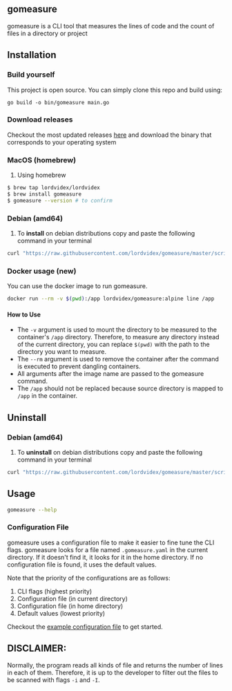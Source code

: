 ## gomeasure
gomeasure is a CLI tool that measures the lines of code and the count of files in a directory or project

<!--TODO : Create a table for all commands -->
## Installation
### Build yourself
This project is open source. You can simply clone this repo and build using:
```shell
go build -o bin/gomeasure main.go 
```

### Download releases
Checkout the most updated releases [here](https://github.com/lordvidex/gomeasure/releases/) and download the binary that corresponds to your operating system

### MacOS (homebrew)
1. Using homebrew
```bash
$ brew tap lordvidex/lordvidex
$ brew install gomeasure
$ gomeasure --version # to confirm

```

### Debian (amd64) 
1. To **install** on debian distributions copy and paste the following command in your terminal
```bash
curl "https://raw.githubusercontent.com/lordvidex/gomeasure/master/scripts/install.sh" | sh
```
### Docker usage (new)
You can use the docker image to run gomeasure.
```bash
docker run --rm -v $(pwd):/app lordvidex/gomeasure:alpine line /app
```
#### How to Use
- The `-v` argument is used to mount the directory to be measured to the container's `/app` directory. Therefore, to measure any directory instead of the current directory, you can replace `$(pwd)` with the path to the directory you want to measure.
- The `--rm` argument is used to remove the container after the command is executed to prevent dangling containers.
- All arguments after the image name are passed to the gomeasure command.
- The `/app` should not be replaced because source directory is mapped to `/app` in the container.

## Uninstall

### Debian (amd64)
1. To **uninstall** on debian distributions copy and paste the following command in your terminal
```bash
curl "https://raw.githubusercontent.com/lordvidex/gomeasure/master/scripts/uninstall.sh" | sh
```
## Usage
```bash
gomeasure --help
```

### Configuration File
gomeasure uses a configuration file to make it easier to fine tune the CLI flags.
gomeasure looks for a file named `.gomeasure.yaml` in the current directory. If it doesn't find it, it looks for it in the home directory. If no configuration file is found, it uses the default values.

Note that the priority of the configurations are as follows:
1. CLI flags (highest priority)
2. Configuration file (in current directory)
3. Configuration file (in home directory)
4. Default values (lowest priority)

Checkout the [example configuration file](./example/.gomeasure.yaml) to get started.

## DISCLAIMER:
Normally, the program reads all kinds of file and returns the number of lines in each of them. Therefore, it is up to the developer to filter out the files to be scanned with 
flags `-i` and `-I`.
